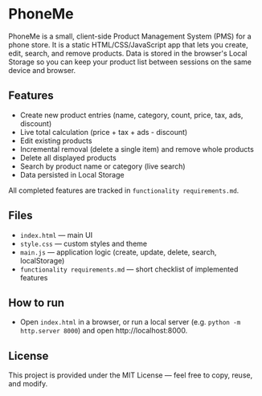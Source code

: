 # PhoneMe

PhoneMe is a small, client-side Product Management System (PMS) for a phone store. It is a static HTML/CSS/JavaScript app that lets you create, edit, search, and remove products. Data is stored in the browser's Local Storage so you can keep your product list between sessions on the same device and browser.

## Features

- Create new product entries (name, category, count, price, tax, ads, discount)
- Live total calculation (price + tax + ads - discount)
- Edit existing products
- Incremental removal (delete a single item) and remove whole products
- Delete all displayed products
- Search by product name or category (live search)
- Data persisted in Local Storage

All completed features are tracked in `functionality requirements.md`.

## Files

- `index.html` — main UI
- `style.css` — custom styles and theme
- `main.js` — application logic (create, update, delete, search, localStorage)
- `functionality requirements.md` — short checklist of implemented features

## How to run

- Open `index.html` in a browser, or run a local server (e.g. `python -m http.server 8000`) and open http://localhost:8000.

## License

This project is provided under the MIT License — feel free to copy, reuse, and modify.
